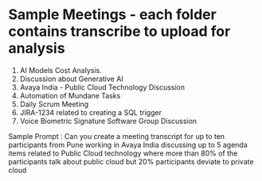 
# Sample Meetings - each folder contains transcribe to upload for analysis
1. AI Models Cost Analysis.
2. Discussion about Generative AI
3. Avaya India - Public Cloud Technology Discussion
4. Automation of Mundane Tasks
5. Daily Scrum Meeting
6. JIRA-1234 related to creating a SQL trigger
7. Voice Biometric Signature Software Group Discussion


Sample Prompt : Can you create a meeting transcript for up to ten participants from Pune working in Avaya India discussing up to 5 agenda items related to Public Cloud technology where more than 80% of the participants talk about public cloud but 20% participants deviate to private cloud
